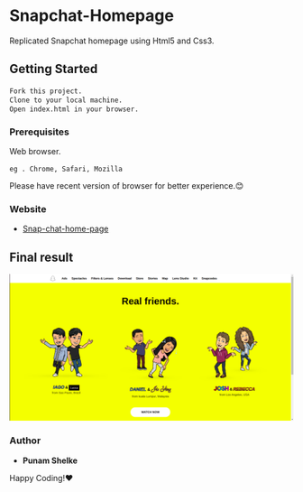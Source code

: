 # Snapchat-Homepage

Replicated Snapchat homepage using Html5 and Css3.

## Getting Started
```
Fork this project.  
Clone to your local machine.  
Open index.html in your browser.  
```
### Prerequisites

Web browser. 
```
eg . Chrome, Safari, Mozilla
```
Please have recent version of browser for better experience.:blush:  

### Website  

* [Snap-chat-home-page](https://punam-shelke.github.io/Snapchat-Homepage/index.html)

## Final result 
![Snap-chat-home-page](https://github.com/punam-shelke/Snapchat-Homepage/blob/master/Snapchat.png?raw=true)

### Author

* **Punam Shelke**  
  
  
Happy Coding!:heart:
